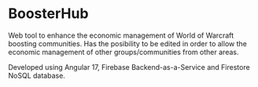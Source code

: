 # BoosterHub

Web tool to enhance the economic management of World of Warcraft boosting communities.
Has the posibility to be edited in order to allow the economic management of other groups/communities from other areas.

Developed using Angular 17, Firebase Backend-as-a-Service and Firestore NoSQL database.
